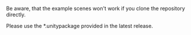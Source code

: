 Be aware, that the example scenes won't work if you clone the repository directly.

Please use the *.unitypackage provided in the latest release.